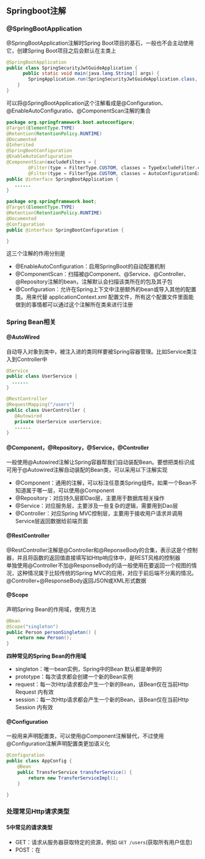 ## Springboot注解  
### @SpringBootApplication  
@SpringBootApplication注解时Spring Boot项目的基石，一般也不会主动使用它，创建Spring Boot项目之后会默认在主类上  
```java
@SpringBootApplication
public class SpringSecurityJwtGuideApplication {
      public static void main(java.lang.String[] args) {
        SpringApplication.run(SpringSecurityJwtGuideApplication.class, args);
    }
}
```  
可以将@SpringBootApplication这个注解看成是@Configuration、@EnableAutoConfiguratio、@ComponentScan注解的集合  
```java
package org.springframework.boot.autoconfigure;
@Target(ElementType.TYPE)
@Retention(RetentionPolicy.RUNTIME)
@Documented
@Inherited
@SpringBootConfiguration
@EnableAutoConfiguration
@ComponentScan(excludeFilters = {
		@Filter(type = FilterType.CUSTOM, classes = TypeExcludeFilter.class),
		@Filter(type = FilterType.CUSTOM, classes = AutoConfigurationExcludeFilter.class) })
public @interface SpringBootApplication {
   ......
}

package org.springframework.boot;
@Target(ElementType.TYPE)
@Retention(RetentionPolicy.RUNTIME)
@Documented
@Configuration
public @interface SpringBootConfiguration {

}
```  
这三个注解的作用分别是  
+ @EnableAutoConfiguration：启用SpringBoot的自动配置机制  
+ @ComponentScan：扫描被@Component、@Service、@Controller、@Repository注解的bean，注解默认会扫描该类所在的包及其子包  
+ @Configuration：允许在Spring上下文中注册额外的bean或导入其他的配置类。用来代替 applicationContext.xml 配置文件，所有这个配置文件里面能做到的事情都可以通过这个注解所在类来进行注册
### Spring Bean相关  
#### @AutoWired  
自动导入对象到类中，被注入进的类同样要被Spring容器管理。比如Service类注入到Controller中  
```java
@Service
public class UserService {
  ......
}

@RestController
@RequestMapping("/users")
public class UserController {
   @Autowired
   private UserService userService;
   ......
}
```
#### @Component，@Repository，@Service，@Controller  
一般使用@Autowired注解让Spring容器帮我们自动装配Bean。要想把类标识成可用于@Autowired注解自动装配的Bean类，可以采用以下注解实现  
+ @Component：通用的注解，可以标注任意类Spring组件。如果一个Bean不知道属于哪一层，可以使用@Component  
+ @Repository：对应持久层即Dao层，主要用于数据库相关操作  
+ @Service：对应服务层，主要涉及一些复杂的逻辑，需要用到Dao层  
+ @Controller：对应Spring MVC控制层，主要用于接收用户请求并调用Service层返回数据给前端页面  
#### @RestController  
@RestController注解是@Controller和@ReponseBody的合集，表示这是个控制器，并且将函数的返回值直接填写如Http响应体中，是REST风格的控制器  
单独使用@Controller不加@ResponseBody的话一般使用在要返回一个视图的情况，这种情况属于比较传统的Spring MVC的应用，对应于前后端不分离的情况。@Controller+@ResponseBody返回JSON或XML形式数据  
#### @Scope  
声明Spring Bean的作用域，使用方法  
```java
@Bean
@Scope("singleton")
public Person personSingleton() {
    return new Person();
}
```  
**四种常见的Spring Bean的作用域**  
+ singleton：唯一bean实例，Spring中的Bean 默认都是单例的  
+ prototype：每次请求都会创建一个新的Bean实例  
+ request：每一次Http请求都会产生一个新的Bean，该Bean仅在当前Http Request 内有效  
+ session：每一次Http请求都会产生一个新的Bean，该Bean仅在当前Http Session 内有效  
#### @Configuration  
一般用来声明配置类，可以使用@Component注解替代，不过使用@Configuration注解声明配置类更加语义化  
```java
@Configuration
public class AppConfig {
    @Bean
    public TransferService transferService() {
        return new TransferServiceImpl();
    }

}
```  
### 处理常见Http请求类型  
#### 5中常见的请求类型  
+ GET：请求从服务器获取特定的资源，例如 `GET /users`(获取所有用户信息)  
+ POST：在






















  


